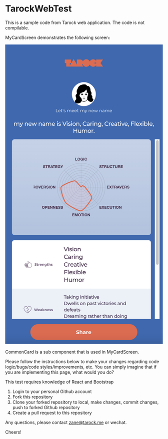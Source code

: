 # TarockWebTest

This is a sample code from Tarock web application. The code is not compilable.

MyCardScreen demonstrates the following screen:

![screeshot](./screenshot.png)

CommonCard is a sub component that is used in MyCardScreen.

Please follow the instructions below to make your changes regarding code logic/bugs/code styles/improvements, etc. You can simply imagine that if you are implementing this page, what would you do?

This test requires knowledge of React and Bootstrap

1. Login to your personal Github account
2. Fork this repository
3. Clone your forked repository to local, make changes, commit changes, push to forked Github repository
4. Create a pull request to this repository

Any questions, please contact zane@tarock.me or wechat.

Cheers!

